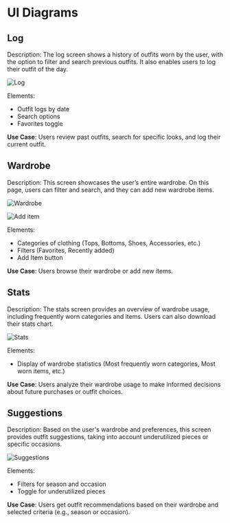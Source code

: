 # UI Diagrams

## Log

Description:
The log screen shows a history of outfits worn by the user, with the option to filter and search previous outfits. It also enables users to log their outfit of the day.

![Log](https://github.com/user-attachments/assets/c2748a6f-4ba4-47ae-8b9f-186c65b65a6d)

Elements:

- Outfit logs by date
- Search options
- Favorites toggle

**Use Case**:
Users review past outfits, search for specific looks, and log their current outfit.

## Wardrobe

Description:
This screen showcases the user’s entire wardrobe. On this page, users can filter and search, and they can add new wardrobe items.

![Wardrobe](https://github.com/user-attachments/assets/3f4b3313-e981-4057-a05f-aefe7a629c24)

![Add item](https://github.com/user-attachments/assets/fc746469-c84c-4273-a746-5726ca9cece3)

Elements:

- Categories of clothing (Tops, Bottoms, Shoes, Accessories, etc.)
- Filters (Favorites, Recently added)
- Add Item button

**Use Case**:
Users browse their wardrobe or add new items.

## Stats

Description:
The stats screen provides an overview of wardrobe usage, including frequently worn categories and items. Users can also download their stats chart.

![Stats](https://github.com/user-attachments/assets/d0d432b5-45ca-4210-bcc4-8961e4a29aa6)

Elements:

- Display of wardrobe statistics (Most frequently worn categories, Most worn items, etc.)

**Use Case**:
Users analyze their wardrobe usage to make informed decisions about future purchases or outfit choices.

## Suggestions

Description:
Based on the user's wardrobe and preferences, this screen provides outfit suggestions, taking into account underutilized pieces or specific occasions.

![Suggestions](https://github.com/user-attachments/assets/14ddd49a-34c3-4ed5-bf6d-bc253ee4c3fc)

Elements:

- Filters for season and occasion
- Toggle for underutilized pieces

**Use Case**:
Users get outfit recommendations based on their wardrobe and selected criteria (e.g., season or occasion).

